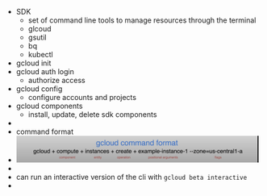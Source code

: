 - SDK
	- set of command line tools to manage resources through the terminal
	- glcoud
	- gsutil
	- bq
	- kubectl
- gcloud init
- gcloud auth login
	- authorize access
- gcloud config
	- configure accounts and projects
- gcloud components
	- install, update, delete sdk components
-
- command format
- ![Screen Shot 2022-12-05 at 10.57.33 AM.png](../assets/Screen_Shot_2022-12-05_at_10.57.33_AM_1670255897201_0.png)
-
- can run an interactive version of the cli with `gcloud beta interactive`
-